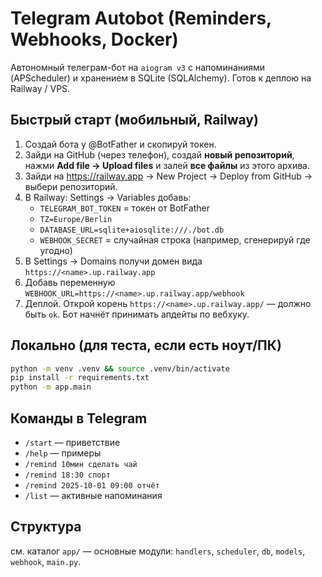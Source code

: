 # Telegram Autobot (Reminders, Webhooks, Docker)

Автономный телеграм-бот на `aiogram v3` с напоминаниями (APScheduler) и хранением в SQLite (SQLAlchemy). 
Готов к деплою на Railway / VPS.

## Быстрый старт (мобильный, Railway)
1. Создай бота у @BotFather и скопируй токен.
2. Зайди на GitHub (через телефон), создай **новый репозиторий**, нажми **Add file → Upload files** и залей **все файлы** из этого архива.
3. Зайди на https://railway.app → New Project → Deploy from GitHub → выбери репозиторий.
4. В Railway: Settings → Variables добавь:
   - `TELEGRAM_BOT_TOKEN` = токен от BotFather
   - `TZ=Europe/Berlin`
   - `DATABASE_URL=sqlite+aiosqlite:///./bot.db`
   - `WEBHOOK_SECRET` = случайная строка (например, сгенерируй где угодно)
5. В Settings → Domains получи домен вида `https://<name>.up.railway.app`
6. Добавь переменную `WEBHOOK_URL=https://<name>.up.railway.app/webhook`
7. Деплой. Открой корень `https://<name>.up.railway.app/` — должно быть `ok`. 
   Бот начнёт принимать апдейты по вебхуку.

## Локально (для теста, если есть ноут/ПК)
```bash
python -m venv .venv && source .venv/bin/activate
pip install -r requirements.txt
python -m app.main
```

## Команды в Telegram
- `/start` — приветствие
- `/help` — примеры
- `/remind 10мин сделать чай`
- `/remind 18:30 спорт`
- `/remind 2025-10-01 09:00 отчёт`
- `/list` — активные напоминания

## Структура
см. каталог `app/` — основные модули: `handlers`, `scheduler`, `db`, `models`, `webhook`, `main.py`.

